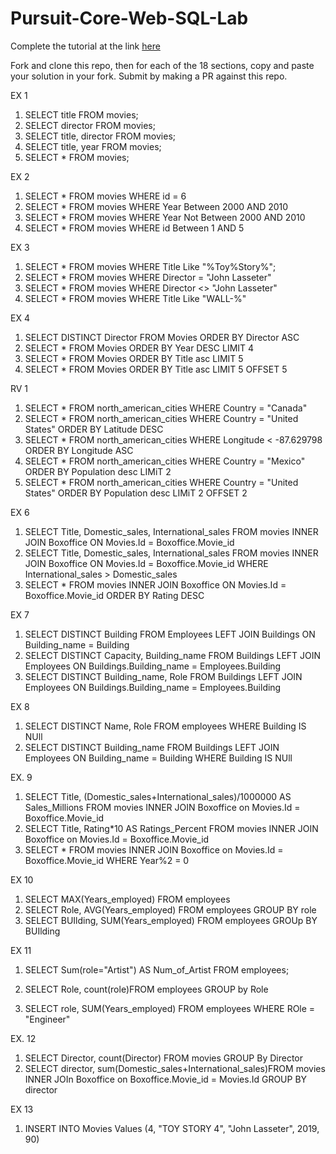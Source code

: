 # Pursuit-Core-Web-SQL-Lab

Complete the tutorial at the link [here](https://sqlbolt.com/lesson/select_queries_introduction)

Fork and clone this repo, then for each of the 18 sections, copy and paste your solution in your fork.  Submit by making a PR against this repo.

EX 1
1.  SELECT title FROM movies;
2.  SELECT director FROM movies;
3.  SELECT title, director 
    FROM  movies;
4.  SELECT title, year FROM movies;
5.  SELECT * FROM movies;

EX 2
1.  SELECT * FROM movies
    WHERE id = 6
2.  SELECT * FROM movies
    WHERE Year Between 2000 AND 2010
3.  SELECT * FROM movies
    WHERE Year Not Between 2000 AND 2010
4.  SELECT * FROM movies
    WHERE id Between 1 AND 5

EX 3
1.  SELECT * FROM movies
    WHERE Title Like "%Toy%Story%";
2.  SELECT * FROM movies
    WHERE Director = "John Lasseter"
3.  SELECT * FROM movies
    WHERE Director <> "John Lasseter"
4.  SELECT * FROM movies
    WHERE Title Like "WALL-%"

EX 4
1.  SELECT DISTINCT Director
    FROM Movies
    ORDER BY Director ASC
2.  SELECT *
    FROM Movies
    ORDER BY Year DESC
    LIMIT 4
3.  SELECT *
    FROM Movies
    ORDER BY Title asc
    LIMIT 5
4.  SELECT *
    FROM Movies
    ORDER BY Title asc
    LIMIT 5
    OFFSET 5

RV 1 
1.  SELECT * FROM                   north_american_cities
    WHERE Country = "Canada"
2.  SELECT * FROM   north_american_cities
    WHERE Country = "United States"
    ORDER BY Latitude DESC
3.  SELECT * FROM   north_american_cities
    WHERE  Longitude <	-87.629798
    ORDER BY Longitude ASC
4.  SELECT * FROM north_american_cities
    WHERE  Country = "Mexico"
    ORDER BY Population desc
    LIMiT 2
5.  SELECT * FROM north_american_cities
    WHERE  Country = "United States"
    ORDER BY Population desc
    LIMiT 2
    OFFSET 2

EX 6
1.  SELECT Title, Domestic_sales,   International_sales
    FROM movies
    INNER JOIN Boxoffice
        ON Movies.Id = Boxoffice.Movie_id
2. SELECT Title, Domestic_sales, International_sales
    FROM movies
    INNER JOIN Boxoffice
        ON Movies.Id = Boxoffice.Movie_id
    WHERE International_sales >     Domestic_sales
3.  SELECT *
    FROM movies
    INNER JOIN Boxoffice
        ON Movies.Id = Boxoffice.Movie_id
    ORDER BY Rating DESC

EX 7
1.  SELECT DISTINCT Building 
    FROM Employees
    LEFT JOIN Buildings
    ON Building_name = Building
2.  SELECT DISTINCT Capacity,   Building_name
    FROM Buildings
    LEFT JOIN Employees
    ON Buildings.Building_name =        Employees.Building
3. SELECT DISTINCT Building_name,       Role
    FROM Buildings
    LEFT JOIN Employees
        ON Buildings.Building_name = Employees.Building

EX 8
1.  SELECT DISTINCT Name, Role 
    FROM employees
    WHERE Building IS NUll
2.  SELECT DISTINCT Building_name 
    FROM Buildings
    LEFT JOIN Employees 
        ON Building_name = Building
    WHERE Building IS NUll

EX. 9
1. SELECT Title, (Domestic_sales+International_sales)/1000000 
    AS Sales_Millions
FROM movies
INNER JOIN Boxoffice
    on Movies.Id = Boxoffice.Movie_id
2. SELECT Title, Rating*10
    AS Ratings_Percent
FROM movies
INNER JOIN Boxoffice
    on Movies.Id = Boxoffice.Movie_id
3. SELECT *
FROM movies
INNER JOIN Boxoffice
    on Movies.Id = Boxoffice.Movie_id
WHERE Year%2 = 0

EX 10
1. SELECT MAX(Years_employed) FROM employees
2.  SELECT Role, AVG(Years_employed)
    FROM employees
    GROUP BY role
3. SELECT BUIlding, SUM(Years_employed) FROM employees
GROUp BY BUIlding


EX 11
1. SELECT Sum(role="Artist") AS         Num_of_Artist
    FROM employees; 

2.  SELECT Role, count(role)FROM            employees
    GROUP by Role

3.  SELECT role, SUM(Years_employed)
    FROM employees
    WHERE ROle = "Engineer"

EX. 12
1. SELECT Director, count(Director) FROM movies
GROUP By Director
2. SELECT director, sum(Domestic_sales+International_sales)FROM movies
INNER JOIn Boxoffice
    on Boxoffice.Movie_id = Movies.Id
GROUP BY director

EX 13
1. INSERT INTO Movies
Values (4, "TOY STORY 4", "John Lasseter", 2019, 90)